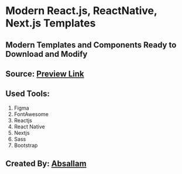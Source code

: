# Modern React.js, ReactNative, Next.js Templates

## Modern Templates and Components Ready to Download and Modify
## Source: [Preview Link](https://github.com/absallam1999/modern-react-templates)

## Used Tools:
1. Figma<br/>
2. FontAwesome<br/>
3. Reactjs<br/>
4. React Native<br/>
5. Nextjs<br/>
6. Sass<br/>
7. Bootstrap

## Created By: [Absallam](https://gitub.com/absallam199)
